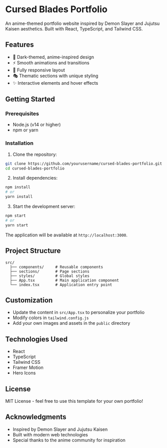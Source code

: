 # Cursed Blades Portfolio

An anime-themed portfolio website inspired by Demon Slayer and Jujutsu Kaisen aesthetics. Built with React, TypeScript, and Tailwind CSS.

## Features

- 🎨 Dark-themed, anime-inspired design
- ⚡ Smooth animations and transitions
- 📱 Fully responsive layout
- 🎭 Thematic sections with unique styling
- ✨ Interactive elements and hover effects

## Getting Started

### Prerequisites

- Node.js (v14 or higher)
- npm or yarn

### Installation

1. Clone the repository:
```bash
git clone https://github.com/yourusername/cursed-blades-portfolio.git
cd cursed-blades-portfolio
```

2. Install dependencies:
```bash
npm install
# or
yarn install
```

3. Start the development server:
```bash
npm start
# or
yarn start
```

The application will be available at `http://localhost:3000`.

## Project Structure

```
src/
  ├── components/     # Reusable components
  ├── sections/       # Page sections
  ├── styles/         # Global styles
  ├── App.tsx         # Main application component
  └── index.tsx       # Application entry point
```

## Customization

- Update the content in `src/App.tsx` to personalize your portfolio
- Modify colors in `tailwind.config.js`
- Add your own images and assets in the `public` directory

## Technologies Used

- React
- TypeScript
- Tailwind CSS
- Framer Motion
- Hero Icons

## License

MIT License - feel free to use this template for your own portfolio!

## Acknowledgments

- Inspired by Demon Slayer and Jujutsu Kaisen
- Built with modern web technologies
- Special thanks to the anime community for inspiration 